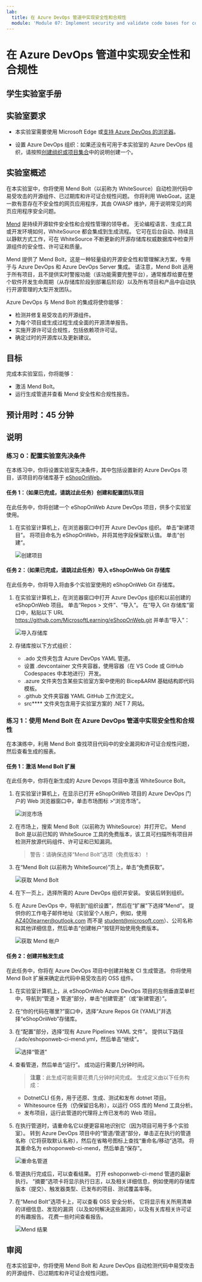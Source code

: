 ```yaml
---
lab:
  title: 在 Azure DevOps 管道中实现安全性和合规性
  module: 'Module 07: Implement security and validate code bases for compliance'
---
```


# 在 Azure DevOps 管道中实现安全性和合规性

## 学生实验室手册

## 实验室要求

- 本实验室需要使用 Microsoft Edge 或[支持 Azure DevOps 的浏览器](https://learn.microsoft.com/azure/devops/server/compatibility)。

- 设置 Azure DevOps 组织：如果还没有可用于本实验室的 Azure DevOps 组织，请按照[创建组织或项目集合](https://learn.microsoft.com/azure/devops/organizations/accounts/create-organization)中的说明创建一个。

## 实验室概述

在本实验室中，你将使用 Mend Bolt（以前称为 WhiteSource）自动检测代码中易受攻击的开源组件、已过期库和许可证合规性问题。 你将利用 WebGoat，这是一款有意存在不安全性的网页应用程序，其由 OWASP 维护，用于说明常见的网页应用程序安全问题。

[Mend](https://www.mend.io/) 是持续开源软件安全性和合规性管理的领导者。 无论编程语言、生成工具或开发环境如何，WhiteSource 都会集成到生成流程。 它可在后台自动、持续且以静默方式工作，可在 WhiteSource 不断更新的开源存储库权威数据库中检查开源组件的安全性、许可证和质量。

Mend 提供了 Mend Bolt，这是一种轻量级的开源安全性和管理解决方案，专用于与 Azure DevOps 和 Azure DevOps Server 集成。 请注意，Mend Bolt 适用于所有项目，且不提供实时警报功能（该功能需要完整平台），通常推荐给要在整个软件开发生命周期（从存储库阶段到部署后阶段）以及所有项目和产品中自动执行开源管理的大型开发团队。

Azure DevOps 与 Mend Bolt 的集成将使你能够：

- 检测并修复易受攻击的开源组件。
- 为每个项目或生成过程生成全面的开源清单报告。
- 实施开源许可证合规性，包括依赖项许可证。
- 确定过时的开源库以及更新建议。

## 目标

完成本实验室后，你将能够：

- 激活 Mend Bolt。
- 运行生成管道并查看 Mend 安全性和合规性报告。

## 预计用时：45 分钟

## 说明

### 练习 0：配置实验室先决条件

在本练习中，你将设置实验室先决条件，其中包括设置新的 Azure DevOps 项目，该项目的存储库基于 [eShopOnWeb](https://github.com/MicrosoftLearning/eShopOnWeb)。

#### 任务 1：（如果已完成，请跳过此任务）创建和配置团队项目

在此任务中，你将创建一个 eShopOnWeb Azure DevOps 项目，供多个实验室使用。

1. 在实验室计算机上，在浏览器窗口中打开 Azure DevOps 组织。 单击“新建项目”。 将项目命名为 eShopOnWeb，并将其他字段保留默认值。 单击“创建”。

    ![创建项目](images/create-project.png)

#### 任务 2：（如果已完成，请跳过此任务）导入 eShopOnWeb Git 存储库

在此任务中，你将导入将由多个实验室使用的 eShopOnWeb Git 存储库。

1. 在实验室计算机上，在浏览器窗口中打开 Azure DevOps 组织和以前创建的 eShopOnWeb 项目。 单击“Repos > 文件”、“导入”。 在“导入 Git 存储库”窗口中，粘贴以下 URL https://github.com/MicrosoftLearning/eShopOnWeb.git 并单击“导入”：

    ![导入存储库](images/import-repo.png)

2. 存储库按以下方式组织：
    - .ado 文件夹包含 Azure DevOps YAML 管道。
    - 设置 .devcontainer 文件夹容器，使用容器（在 VS Code 或 GitHub Codespaces 中本地进行）开发。
    - .azure 文件夹包含某些实验室方案中使用的 Bicep&ARM 基础结构即代码模板。
    - .github 文件夹容器 YAML GitHub 工作流定义。
    - src**** 文件夹包含用于实验室方案的 .NET 7 网站。

### 练习 1：使用 Mend Bolt 在 Azure DevOps 管道中实现安全性和合规性

在本演练中，利用 Mend Bolt 查找项目代码中的安全漏洞和许可证合规性问题，然后查看生成的报表。

#### 任务 1：激活 Mend Bolt 扩展

在此任务中，你将在新生成的 Azure Devops 项目中激活 WhiteSource Bolt。

1. 在实验室计算机上，在显示已打开 eShopOnWeb 项目的 Azure DevOps 门户的 Web 浏览器窗口中，单击市场图标 >“浏览市场”。

    ![浏览市场](images/browse-marketplace.png)

2. 在市场上，搜索 Mend Bolt（以前称为 WhiteSource）并打开它。 Mend Bolt 是以前已知的 WhiteSource 工具的免费版本，该工具可扫描所有项目并检测开放源代码组件、许可证和已知漏洞。

    > 警告：请确保选择“Mend Bolt”选项（免费版本）！

3. 在“Mend Bolt (以前称为 WhiteSource)”页上，单击“免费获取”。

    ![获取 Mend Bolt](images/mend-bolt.png)

4. 在下一页上，选择所需的 Azure DevOps 组织并安装。 安装后转到组织。

5. 在 Azure DevOps 中，导航到“组织设置”，然后在“扩展”下选择“Mend”。 提供你的工作电子邮件地址（实验室个人帐户，例如，使用 AZ400learner@outlook.com 而不是 student@microsoft.com）、公司名称和其他详细信息，然后单击“创建帐户”按钮开始使用免费版本。

    ![获取 Mend 帐户](images/mend-account.png)

#### 任务 2：创建并触发生成

在此任务中，你将在 Azure DevOps 项目中创建并触发 CI 生成管道。 你将使用 Mend Bolt 扩展来确定此代码中易受攻击的 OSS 组件。

1. 在实验室计算机上，从 eShopOnWeb Azure DevOps 项目的左侧垂直菜单栏中，导航到“管道 > 管道”部分，单击“创建管道”（或“新建管道）”。

2. 在“你的代码在哪里?”窗口中，选择“Azure Repos Git (YAML)”并选择“eShopOnWeb”存储库。

3. 在“配置”部分，选择“现有 Azure Pipelines YAML 文件”。 提供以下路径 /.ado/eshoponweb-ci-mend.yml，然后单击“继续”。

    ![选择“管道”](images/select-pipeline.png)

4. 查看管道，然后单击“运行”。 成功运行需要几分钟时间。
    > **注意**：此生成可能需要花费几分钟时间完成。 生成定义由以下任务构成：
    - DotnetCLI 任务，用于还原、生成、测试和发布 dotnet 项目。
    - Whitesource 任务（仍保留旧名称），以运行 OSS 库的 Mend 工具分析。
    - 发布项目，运行此管道的代理将上传已发布的 Web 项目。

5. 在执行管道时，请重命名它以便更容易地识别它（因为项目可用于多个实验室）。 转到 Azure DevOps 项目中的“管道/管道”部分，单击正在执行的管道名称（它将获取默认名称），然后在省略号图标上查找“重命名/移动”选项。 将其重命名为 eshoponweb-ci-mend，然后单击“保存”。

    ![重命名管道](images/rename-pipeline.png)

6. 管道执行完成后，可以查看结果。 打开 eshoponweb-ci-mend 管道的最新执行。 “摘要”选项卡将显示执行日志，以及相关详细信息，例如使用的存储库版本（提交）、触发器类型、已发布的项目、测试覆盖率等。

7. 在“Mend Bolt”选项卡上，可以查看 OSS 安全分析。 它将显示有关所用清单的详细信息、发现的漏洞（以及如何解决这些漏洞），以及有关库相关许可证的有趣报告。 花费一些时间查看报告。

    ![Mend 结果](images/mend-results.png)

## 审阅

在本实验室中，你将使用 Mend Bolt 和 Azure DevOps 自动检测代码中易受攻击的开源组件、已过期库和许可证合规性问题。
